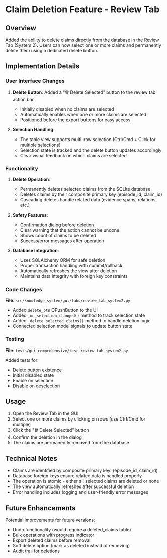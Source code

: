 # Claim Deletion Feature - Review Tab

## Overview

Added the ability to delete claims directly from the database in the Review Tab (System 2). Users can now select one or more claims and permanently delete them using a dedicated delete button.

## Implementation Details

### User Interface Changes

1. **Delete Button**: Added a "🗑️ Delete Selected" button to the review tab action bar
   - Initially disabled when no claims are selected
   - Automatically enables when one or more claims are selected
   - Positioned before the export buttons for easy access

2. **Selection Handling**: 
   - The table view supports multi-row selection (Ctrl/Cmd + Click for multiple selections)
   - Selection state is tracked and the delete button updates accordingly
   - Clear visual feedback on which claims are selected

### Functionality

1. **Delete Operation**:
   - Permanently deletes selected claims from the SQLite database
   - Deletes claims by their composite primary key (episode_id, claim_id)
   - Cascading deletes handle related data (evidence spans, relations, etc.)

2. **Safety Features**:
   - Confirmation dialog before deletion
   - Clear warning that the action cannot be undone
   - Shows count of claims to be deleted
   - Success/error messages after operation

3. **Database Integration**:
   - Uses SQLAlchemy ORM for safe deletion
   - Proper transaction handling with commit/rollback
   - Automatically refreshes the view after deletion
   - Maintains data integrity with foreign key constraints

### Code Changes

**File**: `src/knowledge_system/gui/tabs/review_tab_system2.py`

- Added `delete_btn` QPushButton to the UI
- Added `_on_selection_changed()` method to track selection state
- Added `_delete_selected_claims()` method to handle deletion logic
- Connected selection model signals to update button state

### Testing

**File**: `tests/gui_comprehensive/test_review_tab_system2.py`

Added tests for:
- Delete button existence
- Initial disabled state
- Enable on selection
- Disable on deselection

## Usage

1. Open the Review Tab in the GUI
2. Select one or more claims by clicking on rows (use Ctrl/Cmd for multiple)
3. Click the "🗑️ Delete Selected" button
4. Confirm the deletion in the dialog
5. The claims are permanently removed from the database

## Technical Notes

- Claims are identified by composite primary key: (episode_id, claim_id)
- Database foreign keys ensure related data is handled properly
- The operation is atomic - either all selected claims are deleted or none
- The view automatically refreshes after successful deletion
- Error handling includes logging and user-friendly error messages

## Future Enhancements

Potential improvements for future versions:
- Undo functionality (would require a deleted_claims table)
- Bulk operations with progress indicator
- Export deleted claims before removal
- Soft delete option (mark as deleted instead of removing)
- Audit trail for deletions
